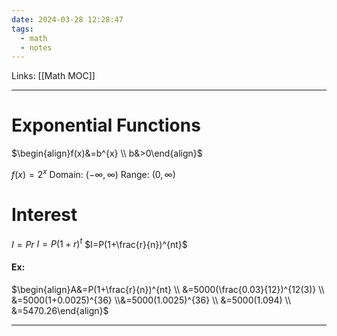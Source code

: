 ```yaml
---
date: 2024-03-28 12:28:47
tags:
  - math
  - notes
---
```

Links: [[Math MOC]]

---
# Exponential Functions
$\begin{align}f(x)&=b^{x} \\ b&>0\end{align}$

$f(x)=2^{x}$
Domain: $(-\infty, \infty)$
Range: $(0, \infty)$

# Interest
$I=Pr$
$I=P(1+r)^{t}$
$I=P(1+\frac{r}{n})^{nt}$

#### Ex:
$\begin{align}A&=P(1+\frac{r}{n})^{nt} \\ &=5000(\frac{0.03}{12})^{12(3)} \\ &=5000(1+0.0025)^{36} \\&=5000(1.0025)^{36} \\ &=5000(1.094) \\ &=5470.26\end{align}$


---
